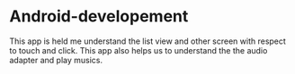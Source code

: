# Android-developement

This app is held me understand the list view and other screen with respect to touch and click.
This app also helps us to understand the the audio adapter and play musics.
